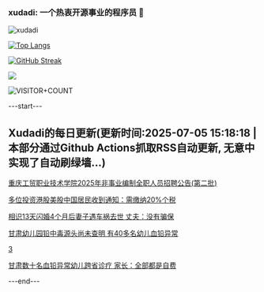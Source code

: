 ### xudadi: 一个热衷开源事业的程序员 👋

![xudadi](https://github-readme-stats-git-masterorgs-github-readme-stats-team.vercel.app/api?username=xudadi)

[![Top Langs](https://github-readme-stats.vercel.app/api/top-langs/?username=xudadi)](https://github.com/anuraghazra/github-readme-stats)

[![GitHub Streak](https://streak-stats.demolab.com?user=xudadi&locale=zh_Hans)](https://git.io/streak-stats)

![](https://raw.githubusercontent.com/xudadi/xudadi/main/assets/github-contribution-grid-snake.svg)

![VISITOR+COUNT](https://komarev.com/ghpvc/?username=xudadi&label=VISITOR+COUNT)


---start---

## Xudadi的每日更新(更新时间:2025-07-05 15:18:18 | 本部分通过Github Actions抓取RSS自动更新, 无意中实现了自动刷绿墙...)

[重庆工贸职业技术学院2025年非事业编制全职人员招聘公告(第二批)](https://www.gongkaoleida.com/article/2492677)

[多位投资港股美股中国居民收到通知：需缴纳20%个税](https://m.163.com/news/article/K3LA3U6B0519DDQ2.html)

[相识13天闪婚4个月后妻子遇车祸去世 丈夫：没有骗保](https://m.163.com/news/article/K3LDKL5F053469LG.html)

[甘肃幼儿园铅中毒源头尚未查明 有40多名幼儿血铅异常](https://m.163.com/news/article/K3L8EPSE0514BE2Q.html)

[3](https://m.163.com/touch/news/sub/domestic)

[甘肃数十名血铅异常幼儿跨省诊疗 家长：全部都是自费](https://m.163.com/news/article/K3L7OUDQ053469M5.html)

---end---
